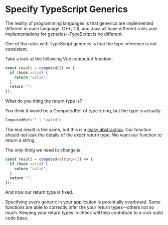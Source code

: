 # Specify TypeScript Generics

The reality of programming languages is that generics are implemented different in each language. C++, C#, and Java all have different rules and implementations for generics--TypeScript is no different.

One of the rules with TypeScript generics is that the type inference is not consistent.

Take a look at the following Vue computed function:

```typescript
const result = computed(() => {
  if (hook.valid) {
    return "valid";
  }
  return "";
});
```

What do you thing the return type is?

You think it would be a ComputedRef of type string, but the type is actually:

```typescript
ComputedRef<"" | "valid">
```

The end result is the same, but this is a [leaky abstraction](https://en.wikipedia.org/wiki/Leaky_abstraction). Our function should not leak the details of the *exact* return type. We want our function to return a string.

The only thing we need to change is:

```typescript
const result = computed<string>(() => {
  if (hook.valid) {
    return "valid";
  }
  return "";
});
```

And now our return type is fixed.

Specifying every generic in your application is potentially overboard. Some functions are able to correctly infer the your return types--others not so much. Keeping your return types in check will help contribute to a rock solid code base.